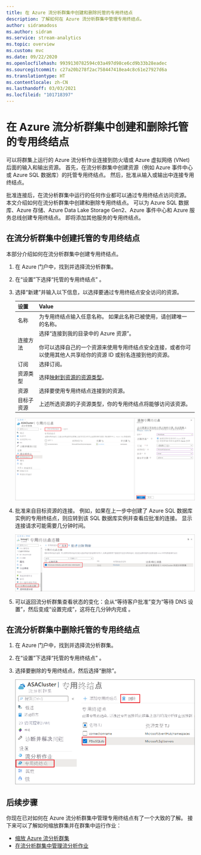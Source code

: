 ```yaml
---
title: 在 Azure 流分析群集中创建和删除托管的专用终结点
description: 了解如何在 Azure 流分析群集中管理专用终结点。
author: sidramadoss
ms.author: sidram
ms.service: stream-analytics
ms.topic: overview
ms.custom: mvc
ms.date: 09/22/2020
ms.openlocfilehash: 9939130782594c03a497d98ce6cd9b33b28eadec
ms.sourcegitcommit: c27a20b278f2ac758447418ea4c8c61e27927d6a
ms.translationtype: HT
ms.contentlocale: zh-CN
ms.lasthandoff: 03/03/2021
ms.locfileid: "101718397"
---
```

# <a name="create-and-delete-managed-private-endpoints-in-an-azure-stream-analytics-cluster"></a>在 Azure 流分析群集中创建和删除托管的专用终结点

可以将群集上运行的 Azure 流分析作业连接到防火墙或 Azure 虚拟网络 (VNet) 后面的输入和输出资源。 首先，在流分析群集中创建资源（例如 Azure 事件中心或 Azure SQL 数据库）的托管专用终结点。 然后，批准从输入或输出中连接专用终结点。

批准连接后，在流分析群集中运行的任何作业都可以通过专用终结点访问资源。 本文介绍如何在流分析群集中创建和删除专用终结点。 可以为 Azure SQL 数据库、Azure 存储、Azure Data Lake Storage Gen2、Azure 事件中心和 Azure 服务总线创建专用终结点。 即将添加其他服务的专用终结点。 

## <a name="create-managed-private-endpoint-in-stream-analytics-cluster"></a>在流分析群集中创建托管的专用终结点

本部分介绍如何在流分析群集中创建专用终结点。

1. 在 Azure 门户中，找到并选择流分析群集。

1. 在“设置”下选择“托管的专用终结点” 。

1. 选择“新建”并输入以下信息，以选择要通过专用终结点安全访问的资源。

   |设置|Value|
   |---|---|
   |名称|为专用终结点输入任意名称。 如果此名称已被使用，请创建唯一的名称。|
   |连接方法|选择“连接到我的目录中的 Azure 资源”。<br><br>你可以选择自己的一个资源来使用专用终结点安全连接，或者你可以使用其他人共享给你的资源 ID 或别名连接到他的资源。|
   |订阅|选择订阅。|
   |资源类型|选择[映射到资源的资源类型](../private-link/private-endpoint-overview.md#private-link-resource)。|
   |资源|选择要使用专用终结点连接到的资源。|
   |目标子资源|上述所选资源的子资源类型，你的专用终结点将能够访问该资源。|

   ![专用终结点创建体验](./media/private-endpoints/create-private-endpoint.png)

1. 批准来自目标资源的连接。 例如，如果在上一步中创建了 Azure SQL 数据库实例的专用终结点，则应转到该 SQL 数据库实例并查看应批准的连接。 显示连接请求可能需要几分钟时间。

    ![批准专用终结点](./media/private-endpoints/approve-private-endpoint.png)

1. 可以返回流分析群集查看状态的变化：会从“等待客户批准”变为“等待 DNS 设置”，然后变成“设置完成”，这将在几分钟内完成  。

## <a name="delete-a-managed-private-endpoint-in-a-stream-analytics-cluster"></a>在流分析群集中删除托管的专用终结点

1. 在 Azure 门户中，找到并选择流分析群集。

1. 在“设置”下选择“托管的专用终结点” 。

1. 选择要删除的专用终结点，然后选择“删除”。

   ![删除专用终结点](./media/private-endpoints/delete-private-endpoint.png)

## <a name="next-steps"></a>后续步骤

你现在已对如何在 Azure 流分析群集中管理专用终结点有了一个大致的了解。 接下来可以了解如何缩放群集并在群集中运行作业：

* [缩放 Azure 流分析群集](scale-cluster.md)
* [在流分析群集中管理流分析作业](manage-jobs-cluster.md)
